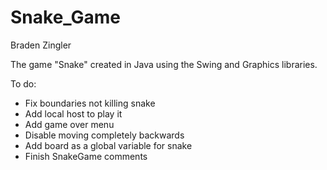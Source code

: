 # Snake_Game

Braden Zingler

The game "Snake" created in Java using the Swing and Graphics libraries.

To do:

* Fix boundaries not killing snake
* Add local host to play it
* Add game over menu
* Disable moving completely backwards
* Add board as a global variable for snake
* Finish SnakeGame comments
